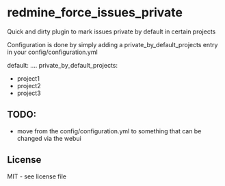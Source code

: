 redmine_force_issues_private
============================

Quick and dirty plugin to mark issues private by default in certain projects

Configuration is done by simply adding a private_by_default_projects entry in
your config/configuration.yml

default:
  ....
  private_by_default_projects:
  - project1
  - project2
  - project3


TODO:
------

- move from the config/configuration.yml to something that can be changed via
  the webui

License
--------

MIT - see license file
